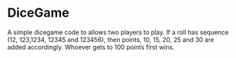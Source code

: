 # DiceGame
A simple dicegame code to allows two players to play. If a roll has sequence (12, 123,1234, 12345 and 123456), then points, 10, 15, 20, 25 and 30 are added accordingly.
Whoever gets to 100 points first wins.
